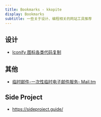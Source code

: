 ```yaml
---
title: Bookmarks - kkopite
display: Bookmarks
subtitle: 一些关于设计、编程相关的网站工具推荐
---
```


## 设计

- [Iconify 图标各类代码复制](https://icones.js.org/)


## 其他

- [临时邮件-一次性临时电子邮件服务- Mail.tm](https://mail.tm/zh/)

## Side Project

- https://sideproject.guide/